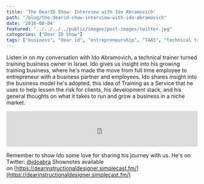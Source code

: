 ```yaml
---
title: 'The DearID Show: Interview with Ido Abramovich'
path: "/blog/the-dearid-show-interview-with-ido-abramovich"
date: '2016-08-04'
featured: "../../../../public/images/post-images/twitter.jpg"
categories: ["Dear ID Show"]
tags: ["business", "dear id", "entrepreneurship", "TAAS", "technical training", "training as a service"]
---
```


Listen in on my conversation with Ido Abramovich, a technical trainer turned training business owner in Israel. Ido gives us insight into his growing training business, where he's made the move from full time employee to entrepreneur with a business partner and employees. Ido shares insight into the business model he's adopted, this idea of Training as a Service that he uses to help lessen the risk for clients, his development stack, and his general thoughts on what it takes to run and grow a business in a niche market.

<iframe src="https://simplecast.com/e/42494?style=medium-light" width="100%" height="94px" frameborder="0" scrolling="no" seamless=""></iframe>

Remember to show Ido some love for sharing his journey with us. He's on Twitter: [@idoabra](https://twitter.com/idoabra) Shownotes available on [https://dearinstructionaldesigner.simplecast.fm/](https://dearinstructionaldesigner.simplecast.fm/)
